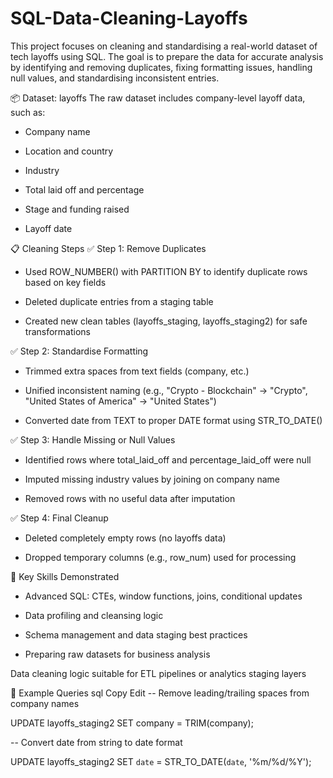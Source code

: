 # SQL-Data-Cleaning-Layoffs

This project focuses on cleaning and standardising a real-world dataset of tech layoffs using SQL. The goal is to prepare the data for accurate analysis by identifying and removing duplicates, fixing formatting issues, handling null values, and standardising inconsistent entries.

📦 Dataset: layoffs
The raw dataset includes company-level layoff data, such as:

- Company name

- Location and country

- Industry

- Total laid off and percentage

- Stage and funding raised

- Layoff date

📋 Cleaning Steps
✅ Step 1: Remove Duplicates

- Used ROW_NUMBER() with PARTITION BY to identify duplicate rows based on key fields

- Deleted duplicate entries from a staging table

- Created new clean tables (layoffs_staging, layoffs_staging2) for safe transformations

✅ Step 2: Standardise Formatting

- Trimmed extra spaces from text fields (company, etc.)

- Unified inconsistent naming (e.g., "Crypto - Blockchain" → "Crypto", "United States of America" → "United States")

- Converted date from TEXT to proper DATE format using STR_TO_DATE()

✅ Step 3: Handle Missing or Null Values

- Identified rows where total_laid_off and percentage_laid_off were null

- Imputed missing industry values by joining on company name

- Removed rows with no useful data after imputation

✅ Step 4: Final Cleanup

- Deleted completely empty rows (no layoffs data)

- Dropped temporary columns (e.g., row_num) used for processing

🧠 Key Skills Demonstrated

- Advanced SQL: CTEs, window functions, joins, conditional updates

- Data profiling and cleansing logic

- Schema management and data staging best practices

- Preparing raw datasets for business analysis

Data cleaning logic suitable for ETL pipelines or analytics staging layers

🧪 Example Queries
sql
Copy
Edit
-- Remove leading/trailing spaces from company names

  UPDATE layoffs_staging2
  SET company = TRIM(company);

-- Convert date from string to date format

  UPDATE layoffs_staging2
  SET `date` = STR_TO_DATE(`date`, '%m/%d/%Y');
